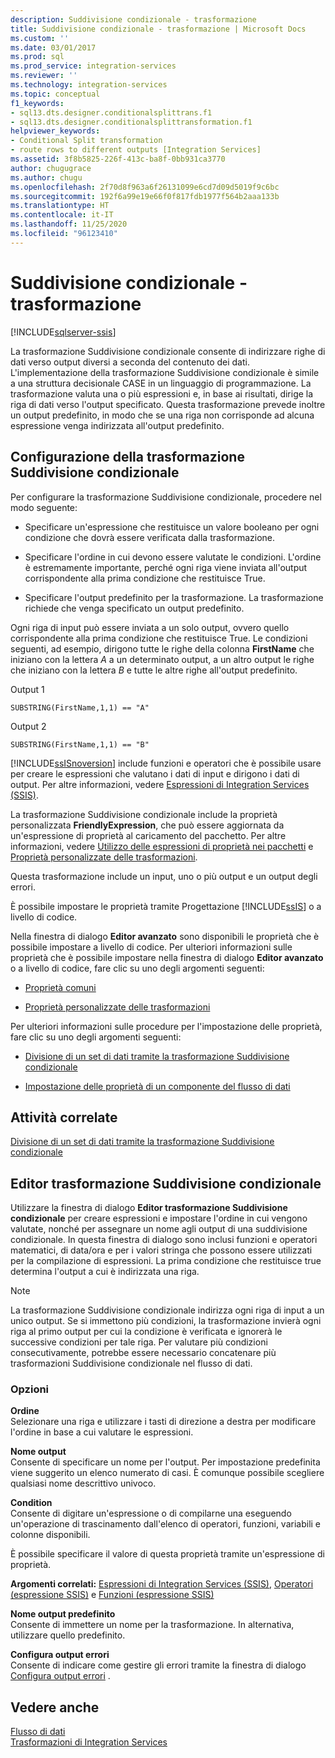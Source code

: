 ```yaml
---
description: Suddivisione condizionale - trasformazione
title: Suddivisione condizionale - trasformazione | Microsoft Docs
ms.custom: ''
ms.date: 03/01/2017
ms.prod: sql
ms.prod_service: integration-services
ms.reviewer: ''
ms.technology: integration-services
ms.topic: conceptual
f1_keywords:
- sql13.dts.designer.conditionalsplittrans.f1
- sql13.dts.designer.conditionalsplittransformation.f1
helpviewer_keywords:
- Conditional Split transformation
- route rows to different outputs [Integration Services]
ms.assetid: 3f8b5825-226f-413c-ba8f-0bb931ca3770
author: chugugrace
ms.author: chugu
ms.openlocfilehash: 2f70d8f963a6f26131099e6cd7d09d5019f9c6bc
ms.sourcegitcommit: 192f6a99e19e66f0f817fdb1977f564b2aaa133b
ms.translationtype: HT
ms.contentlocale: it-IT
ms.lasthandoff: 11/25/2020
ms.locfileid: "96123410"
---
```

# <a name="conditional-split-transformation"></a>Suddivisione condizionale - trasformazione

[!INCLUDE[sqlserver-ssis](../../../includes/applies-to-version/sqlserver-ssis.md)]


  La trasformazione Suddivisione condizionale consente di indirizzare righe di dati verso output diversi a seconda del contenuto dei dati. L'implementazione della trasformazione Suddivisione condizionale è simile a una struttura decisionale CASE in un linguaggio di programmazione. La trasformazione valuta una o più espressioni e, in base ai risultati, dirige la riga di dati verso l'output specificato. Questa trasformazione prevede inoltre un output predefinito, in modo che se una riga non corrisponde ad alcuna espressione venga indirizzata all'output predefinito.  
  
## <a name="configuration-of-the-conditional-split-transformation"></a>Configurazione della trasformazione Suddivisione condizionale  
 Per configurare la trasformazione Suddivisione condizionale, procedere nel modo seguente:  
  
-   Specificare un'espressione che restituisce un valore booleano per ogni condizione che dovrà essere verificata dalla trasformazione.  
  
-   Specificare l'ordine in cui devono essere valutate le condizioni. L'ordine è estremamente importante, perché ogni riga viene inviata all'output corrispondente alla prima condizione che restituisce True.  
  
-   Specificare l'output predefinito per la trasformazione. La trasformazione richiede che venga specificato un output predefinito.  
  
 Ogni riga di input può essere inviata a un solo output, ovvero quello corrispondente alla prima condizione che restituisce True. Le condizioni seguenti, ad esempio, dirigono tutte le righe della colonna **FirstName** che iniziano con la lettera *A* a un determinato output, a un altro output le righe che iniziano con la lettera *B* e tutte le altre righe all'output predefinito.  
  
 Output 1  
  
 `SUBSTRING(FirstName,1,1) == "A"`  
  
 Output 2  
  
 `SUBSTRING(FirstName,1,1) == "B"`  
  
 [!INCLUDE[ssISnoversion](../../../includes/ssisnoversion-md.md)] include funzioni e operatori che è possibile usare per creare le espressioni che valutano i dati di input e dirigono i dati di output. Per altre informazioni, vedere [Espressioni di Integration Services &#40;SSIS&#41;](../../../integration-services/expressions/integration-services-ssis-expressions.md).  
  
 La trasformazione Suddivisione condizionale include la proprietà personalizzata **FriendlyExpression**, che può essere aggiornata da un'espressione di proprietà al caricamento del pacchetto. Per altre informazioni, vedere [Utilizzo delle espressioni di proprietà nei pacchetti](../../../integration-services/expressions/use-property-expressions-in-packages.md) e [Proprietà personalizzate delle trasformazioni](../../../integration-services/data-flow/transformations/transformation-custom-properties.md).  
  
 Questa trasformazione include un input, uno o più output e un output degli errori.  
  
 È possibile impostare le proprietà tramite Progettazione [!INCLUDE[ssIS](../../../includes/ssis-md.md)] o a livello di codice.  
  
 Nella finestra di dialogo **Editor avanzato** sono disponibili le proprietà che è possibile impostare a livello di codice. Per ulteriori informazioni sulle proprietà che è possibile impostare nella finestra di dialogo **Editor avanzato** o a livello di codice, fare clic su uno degli argomenti seguenti:  
  
-   [Proprietà comuni](../set-the-properties-of-a-data-flow-component.md)  
  
-   [Proprietà personalizzate delle trasformazioni](../../../integration-services/data-flow/transformations/transformation-custom-properties.md)  
  
 Per ulteriori informazioni sulle procedure per l'impostazione delle proprietà, fare clic su uno degli argomenti seguenti:  
  
-   [Divisione di un set di dati tramite la trasformazione Suddivisione condizionale](../../../integration-services/data-flow/transformations/split-a-dataset-by-using-the-conditional-split-transformation.md)  
  
-   [Impostazione delle proprietà di un componente del flusso di dati](../../../integration-services/data-flow/set-the-properties-of-a-data-flow-component.md)  
  
## <a name="related-tasks"></a>Attività correlate  
 [Divisione di un set di dati tramite la trasformazione Suddivisione condizionale](../../../integration-services/data-flow/transformations/split-a-dataset-by-using-the-conditional-split-transformation.md)  
  
## <a name="conditional-split-transformation-editor"></a>Editor trasformazione Suddivisione condizionale
  Utilizzare la finestra di dialogo **Editor trasformazione Suddivisione condizionale** per creare espressioni e impostare l'ordine in cui vengono valutate, nonché per assegnare un nome agli output di una suddivisione condizionale. In questa finestra di dialogo sono inclusi funzioni e operatori matematici, di data/ora e per i valori stringa che possono essere utilizzati per la compilazione di espressioni. La prima condizione che restituisce true determina l'output a cui è indirizzata una riga.  
  
> [!NOTE]  
>  La trasformazione Suddivisione condizionale indirizza ogni riga di input a un unico output. Se si immettono più condizioni, la trasformazione invierà ogni riga al primo output per cui la condizione è verificata e ignorerà le successive condizioni per tale riga. Per valutare più condizioni consecutivamente, potrebbe essere necessario concatenare più trasformazioni Suddivisione condizionale nel flusso di dati.  
  
### <a name="options"></a>Opzioni  
 **Ordine**  
 Selezionare una riga e utilizzare i tasti di direzione a destra per modificare l'ordine in base a cui valutare le espressioni.  
  
 **Nome output**  
 Consente di specificare un nome per l'output. Per impostazione predefinita viene suggerito un elenco numerato di casi. È comunque possibile scegliere qualsiasi nome descrittivo univoco.  
  
 **Condition**  
 Consente di digitare un'espressione o di compilarne una eseguendo un'operazione di trascinamento dall'elenco di operatori, funzioni, variabili e colonne disponibili.  
  
 È possibile specificare il valore di questa proprietà tramite un'espressione di proprietà.  
  
 **Argomenti correlati:**  [Espressioni di Integration Services &#40;SSIS&#41;](../../../integration-services/expressions/integration-services-ssis-expressions.md), [Operatori &#40;espressione SSIS&#41;](../../../integration-services/expressions/operators-ssis-expression.md) e [Funzioni &#40;espressione SSIS&#41;](../../../integration-services/expressions/functions-ssis-expression.md)  
  
 **Nome output predefinito**  
 Consente di immettere un nome per la trasformazione. In alternativa, utilizzare quello predefinito.  
  
 **Configura output errori**  
 Consente di indicare come gestire gli errori tramite la finestra di dialogo [Configura output errori](../error-handling-in-data.md) .  
  
## <a name="see-also"></a>Vedere anche  
 [Flusso di dati](../../../integration-services/data-flow/data-flow.md)   
 [Trasformazioni di Integration Services](../../../integration-services/data-flow/transformations/integration-services-transformations.md)  
  
